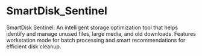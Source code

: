 # SmartDisk_Sentinel
SmartDisk Sentinel: An intelligent storage optimization tool that helps identify and manage unused files, large media, and old downloads. Features workstation mode for batch processing and smart recommendations for efficient disk cleanup.
